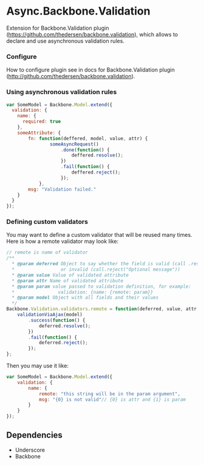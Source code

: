 # Async.Backbone.Validation

Extension for Backbone.Validation plugin (https://github.com/thedersen/backbone.validation), which allows to declare and use asynchronous validation rules.

### Configure

How to configure plugin see in docs for Backbone.Validation plugin (http://github.com/thedersen/backbone.validation).

### Using asynchronous validation rules

```js
var SomeModel = Backbone.Model.extend({
  validation: {
    name: {
      required: true
    },
    someAttribute: {
		fn: function(deffered, model, value, attr) {
		    	someAsyncRequest()
		    		.done(function() {
		    			deffered.resolve();
		    		})
		    		.fail(function() {
		    			deffered.reject();
		    		});
		    },
		msg: "Validation failed."
	}
  }
});
```


### Defining custom validators

You may want to define a custom validator that will be reused many times.
Here is how a remote validator may look like:

```js
// remote is name of validator
/**
  * @param deferred Object to say whether the field is valid (call .resolve())
  *                 or invalid (call.reject("Optional message"))
  * @param value Value of validated attribute
  * @param attr Name of validated attribute
  * @param param value passed to validation definition, for example:
  *                validation: {name: {remote: param}}
  * @param model Object with all fields and their values
  */
Backbone.Validation.validators.remote = function(deferred, value, attr, param, model) {
    validationViaAjax(model)
        .success(function() {
            deferred.resolve();
        })
        .fail(function() {
            deferred.reject();
        });
};
```

Then you may use it like:

```js
var SomeModel = Backbone.Model.extend({
    validation: {
        name: {
            remote: "this string will be in the param argument",
            msg: "{0} is not valid"// {0} is attr and {1} is param
        }
    }
});
```

## Dependencies

* Underscore
* Backbone
